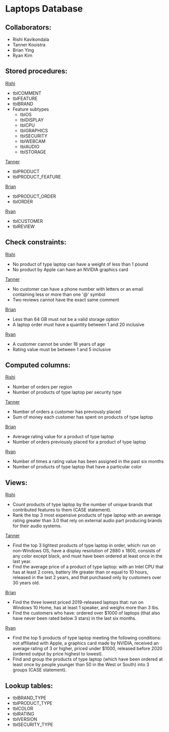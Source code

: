 # Laptops Database

## **Collaborators:**
- Rishi Kavikondala
- Tanner Kooistra
- Brian Ying
- Ryan Kim

## **Stored procedures:** <br>

<ins>Rishi</ins>

- tblCOMMENT
- tblFEATURE
- tblBRAND
- Feature subtypes
    - tblOS
    - tblDISPLAY
    - tblCPU
    - tblGRAPHICS
    - tblSECURITY
    - tblWEBCAM
    - tblAUDIO
    - tblSTORAGE <br>

<ins>Tanner</ins>
- tblPRODUCT
- tblPRODUCT_FEATURE <br>

<ins>Brian</ins>
- tblPRODUCT_ORDER
- tblORDER <br>

<ins>Ryan</ins>
- tblCUSTOMER
- tblREVIEW <br>

## **Check constraints:**
<ins>Rishi</ins>
- No product of type laptop can have a weight of less than 1 pound
- No product by Apple can have an NVIDIA graphics card

<ins>Tanner</ins>
- No customer can have a phone number with letters or an email containing less or more than one '@' symbol
- Two reviews cannot have the exact same comment

<ins>Brian</ins>
- Less than 64 GB must not be a valid storage option
- A laptop order must have a quantity between 1 and 20 inclusive

<ins>Ryan</ins>
- A customer cannot be under 18 years of age
- Rating value must be between 1 and 5 inclusive

## **Computed columns:**

<ins>Rishi</ins>
- Number of orders per region
- Number of products of type laptop per security type <br>

<ins>Tanner</ins>
- Number of orders a customer has previously placed
- Sum of money each customer has spent on products of type laptop <br>

<ins>Brian</ins>
- Average rating value for a product of type laptop
- Number of orders previously placed for a product of type laptop

<ins>Ryan</ins>
- Number of times a rating value has been assigned in the past six months
- Number of products of type laptop that have a particular color

## **Views:**
<ins>Rishi</ins>
- Count products of type laptop by the number of unique brands that contributed features to them (CASE statement).
- Rank the top 3 most expensive products of type laptop with an average rating greater than 3.0 that rely on external audio part producing brands for their audio systems.

<ins>Tanner</ins>
- Find the top 3 lightest products of type laptop in order, which: run on non-Windows OS, have a display resolution of 2880 x 1800, consists of any color except black, and must have been ordered at least once in the last year.
- Find the average price of a product of type laptop: with an Intel CPU that has at least 2 cores, battery life greater than or equal to 10 hours, released in the last 2 years, and that purchased only by customers over 30 years old.

<ins>Brian</ins>
- Find the three lowest priced 2019-released laptops that: run on Windows 10 Home, has at least 1 speaker, and weighs more than 3 lbs.
- Find the customers who have: ordered over $1000 of laptops (that also have never been rated below 3 stars) in the last six months.

<ins>Ryan</ins>
- Find the top 5 products of type laptop meeting the following conditions: not affiliated with Apple, a graphics card made by NVIDIA, received an average rating of 3 or higher, priced under $1000, released before 2020 (ordered output by price highest to lowest).
- Find and group the products of type laptop (which have been ordered at least once by people younger than 50 in the West or South) into 3 groups (CASE statement). <br>

## **Lookup tables:**
- tblBRAND_TYPE
- tblPRODUCT_TYPE
- tblCOLOR
- tblRATING
- tblVERSION
- tblSECURITY_TYPE